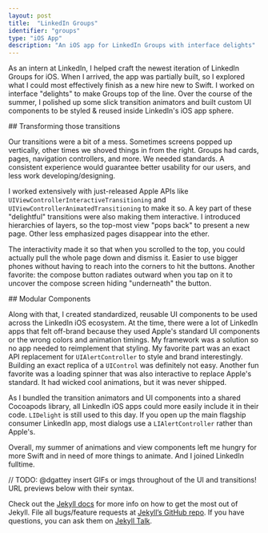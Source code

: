```yaml
---
layout: post
title:  "LinkedIn Groups"
identifier: "groups"
type: "iOS App"
description: "An iOS app for LinkedIn Groups with interface delights"
---
```

<section>
<!-- {% asset groups-ios.png class="leading-image" @pic %} -->
<p class="emphasized">As an intern at LinkedIn, I helped craft the newest iteration of LinkedIn Groups for iOS. When I arrived, the app was partially built, so I explored what I could most effectively finish as a new hire new to Swift. I worked on interface "delights" to make Groups top of the line. Over the course of the summer, I polished up some slick transition animators and built custom UI components to be styled & reused inside LinkedIn's iOS app sphere.</p>
</section>

<section markdown="1">
## Transforming those transitions

Our transitions were a bit of a mess. Sometimes screens popped up vertically, other times we shoved things in from the right. Groups had cards, pages, navigation controllers, and more. We needed standards. A consistent experience would guarantee better usability for our users, and less work developing/designing.

I worked extensively with just-released Apple APIs like `UIViewControllerInteractiveTransitioning` and `UIViewControllerAnimatedTransitioning` to make it so. A key part of these "delightful" transitions were also making them interactive. I introduced hierarchies of layers, so the top-most view "pops back" to present a new page. Other less emphasized pages disappear into the ether.

The interactivity made it so that when you scrolled to the top, you could actually pull the whole page down and dismiss it. Easier to use bigger phones without having to reach into the corners to hit the buttons. Another favorite: the compose button radiates outward when you tap on it to uncover the compose screen hiding "underneath" the button.
</section>

<section markdown="1">
## Modular Components

Along with that, I created standardized, reusable UI components to be used across the LinkedIn iOS ecosystem. At the time, there were a lot of LinkedIn apps that felt off-brand because they used Apple's standard UI components or the wrong colors and animation timings. My framework was a solution so no app needed to reimplement that styling. My favorite part was an exact API replacement for `UIAlertController` to style and brand interestingly. Building an exact replica of a `UIControl` was definitely not easy. Another fun favorite was a loading spinner that was also interactive to replace Apple's standard. It had wicked cool animations, but it was never shipped.

As I bundled the transition animators and UI components into a shared Cocoapods library, all LinkedIn iOS apps could more easily include it in their code. `LIDelight` is still used to this day. If you open up the main flagship consumer LinkedIn app, most dialogs use a `LIAlertController` rather than Apple's.
</section>

<section markdown="1">
Overall, my summer of animations and view components left me hungry for more Swift and in need of more things to animate. And I joined LinkedIn fulltime.
</section>

// TODO: @dgattey insert GIFs or imgs throughout of the UI and transitions! URL previews below with their syntax.

Check out the [Jekyll docs][jekyll-docs] for more info on how to get the most out of Jekyll. File all bugs/feature requests at [Jekyll’s GitHub repo][jekyll-gh]. If you have questions, you can ask them on [Jekyll Talk][jekyll-talk].

[jekyll-docs]: http://jekyllrb.com/docs/home
[jekyll-gh]:   https://github.com/jekyll/jekyll
[jekyll-talk]: https://talk.jekyllrb.com/
